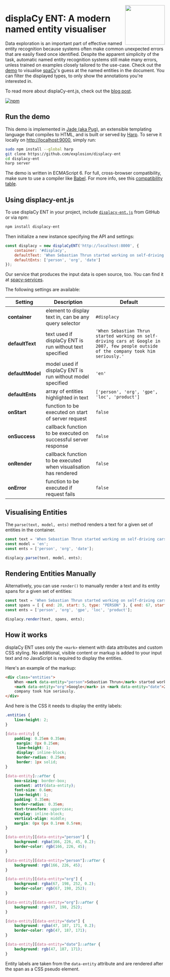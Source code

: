 <a href="https://explosion.ai"><img src="https://explosion.ai/assets/img/logo.svg" width="125" height="125" align="right" /></a>

# displaCy ENT: A modern named entity visualiser

Data exploration is an important part of effective named entity recognition because systems often make common unexpected errors that are easily fixed once identified. Despite the apparent simplicity of the task, automatic named entity recognition systems still make many errors, unless trained on examples closely tailored to the use-case. Check out the [demo](https://demos.explosion.ai/displacy-ent) to visualise [spaCy](https://spacy.io)'s guess at the named entities in the document. You can filter the displayed types, to only show the annotations you're interested in.

To read more about displaCy-ent.js, check out the [blog post](https://explosion.ai/blog/displacy-ent-named-entity-visualizer).

[![npm](https://img.shields.io/npm/v/displacy-ent.svg)](https://www.npmjs.com/package/displacy-ent)

## Run the demo

This demo is implemented in [Jade (aka Pug)](https://www.jade-lang.org), an extensible templating language that compiles to HTML, and is built or served by [Harp](https://harpjs.com). To serve it locally on [http://localhost:9000](http://localhost:9000), simply run:

```bash
sudo npm install --global harp
git clone https://github.com/explosion/displacy-ent
cd displacy-ent
harp server
```

The demo is written in ECMAScript 6. For full, cross-browser compatibility, make sure to use a compiler like [Babel](https://github.com/babel/babel). For more info, see this [compatibility table](https://kangax.github.io/compat-table/es6/).

## Using displacy-ent.js

To use displaCy ENT in your project, include [`displacy-ent.js`](assets/js/displacy-ent.js) from GitHub or via npm:

```bash
npm install displacy-ent
```

Then initialize a new instance specifying the API and settings:

```javascript
const displacy = new displaCyENT('http://localhost:8000', {
    container: '#displacy',
    defaultText: 'When Sebastian Thrun started working on self-driving cars at Google in 2007, few people outside of the company took him seriously.',
    defaultEnts: ['person', 'org', 'date']
});
```

Our service that produces the input data is open source, too. You can find it at [spacy-services](https://github.com/explosion/spacy-services).

The following settings are available:

| Setting | Description | Default |
| --- | --- | --- |
| **container** | element to display text in, can be any query selector | `#displacy` |
| **defaultText** | text used if displaCy ENT is run without text specified | `'When Sebastian Thrun started working on self-driving cars at Google in 2007, few people outside of the company took him seriously.'` |
| **defaultModel** | model used if displaCy ENT is run without model specified | `'en'` |
| **defaultEnts** | array of entities highlighted in text | `['person', 'org', 'gpe', 'loc', 'product']` |
| **onStart** | function to be executed on start of server request | `false` |
| **onSuccess** | callback function to be executed on successful server response | `false` |
| **onRender** | callback function to be executed when visualisation has rendered | `false` |
| **onError** | function to be executed if request fails | `false` |

## Visualising Entities

The `parse(text, model, ents)` method renders a text for a given set of entities in the container.

```javascript
const text = 'When Sebastian Thrun started working on self-driving cars at Google in 2007, few people outside of the company took him seriously.';
const model = 'en';
const ents = ['person', 'org', 'date'];

displacy.parse(text, model, ents);
```

## Rendering Entities Manually

Alternatively, you can use `render()` to manually render a text and its entity spans for a given set of entities:

```javascript
const text = 'When Sebastian Thrun started working on self-driving cars at Google in 2007, few people outside of the company took him seriously.';
const spans = [ { end: 20, start: 5, type: "PERSON" }, { end: 67, start: 61, type: "ORG" }, { end: 75, start: 71, type: "DATE" } ];
const ents = ['person', 'org', 'gpe', 'loc', 'product'];

displacy.render(text, spans, ents);
```
## How it works

displaCy ENT uses only the `<mark>` element with data attributes and custom CSS styling. No additional, visible content or markup is added to your input text and no JavaScript is required to display the entities.

Here's an example of the markup:

```html
<div class="entities">
    When <mark data-entity="person">Sebastian Thrun</mark> started working on self-driving cars at
    <mark data-entity="org">Google</mark> in <mark data-entity="date">2007</mark>, few people outside of the
    company took him seriously.
</div>
```

And here is the CSS it needs to display the entity labels:

```css
.entities {
    line-height: 2;
}

[data-entity] {
    padding: 0.25em 0.35em;
     margin: 0px 0.25em;
     line-height: 1;
     display: inline-block;
     border-radius: 0.25em;
     border: 1px solid;
}

[data-entity]::after {
    box-sizing: border-box;
    content: attr(data-entity);
    font-size: 0.6em;
    line-height: 1;
    padding: 0.35em;
    border-radius: 0.35em;
    text-transform: uppercase;
    display: inline-block;
    vertical-align: middle;
    margin: 0px 0px 0.1rem 0.5rem;
}

[data-entity][data-entity="person"] {
    background: rgba(166, 226, 45, 0.2);
    border-color: rgb(166, 226, 45);
}

[data-entity][data-entity="person"]::after {
    background: rgb(166, 226, 45);
}

[data-entity][data-entity="org"] {
    background: rgba(67, 198, 252, 0.2);
    border-color: rgb(67, 198, 252);
}

[data-entity][data-entity="org"]::after {
    background: rgb(67, 198, 252);
}

[data-entity][data-entity="date"] {
    background: rgba(47, 187, 171, 0.2);
    border-color: rgb(47, 187, 171);
}

[data-entity][data-entity="date"]::after {
    background: rgb(47, 187, 171);
}
```

Entity labels are taken from the `data-entity` attribute and are rendered after the span as a CSS pseudo element.
